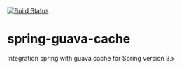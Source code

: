[![Build Status](https://travis-ci.org/joanluk/spring-guava-cache.svg?branch=master)](https://travis-ci.org/joanluk/spring-guava-cache)

# spring-guava-cache
Integration spring with guava cache for Spring version 3.x
